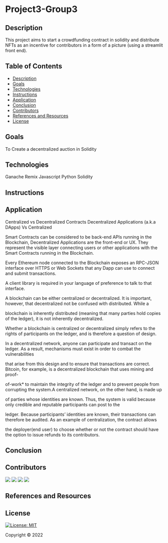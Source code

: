 # Project3-Group3

## Description
This project aims to start a crowdfunding contract in solidity and distribute NFTs as an incentive for contributors in a form of a picture (using a streamlit front end). 

## Table of Contents
* [Description](#description)
* [Goals](#goals)
* [Technologies](#technologies)
* [Instructions](#instructions)
* [Application](#application)
* [Conclusion](#conclusion)
* [Contributors](#contributors)
* [References and Resources](#references-and-resources)
* [License](#license)

## Goals
To Create a decentralized auction in Solidity

## Technologies
Ganache
Remix
Javascript
Python
Solidity

## Instructions

## Application 

Centralized vs Decentralized Contracts
Decentralized Applications (a.k.a DApps) Vs Centralized 

Smart Contracts can be considered to be  back-end APIs running in the Blockchain, Decentralized Applications are the front-end or UX. They represent the visible layer connecting users or other applications with the Smart Contracts running in the Blockchain.

Every Ethereum node connected to the Blockchain exposes an RPC-JSON interface over HTTPS or Web Sockets that any Dapp can use to connect and submit transactions.

 A client library is required in your language of preference to talk to that interface.
 
 A blockchain can be either centralized or decentralized. It is important, however, that decentralized not be confused with distributed. While a 
 
blockchain is inherently distributed (meaning that many parties hold copies of the ledger), it is not inherently decentralized.

Whether a blockchain is centralized or decentralized simply refers to the rights of participants on the ledger, and is therefore a question of design.

In a decentralized network, anyone can participate and transact on the ledger. As a result, mechanisms must exist in order to combat the vulnerabilities

that arise from this design and to ensure that transactions are correct. Bitcoin, for example, is a decentralized blockchain that uses mining and proof-
 
of-work* to maintain the integrity of the ledger and to prevent people from corrupting the system.A centralized network, on the other hand, is made up

of parties whose identities are known. Thus, the system is valid because only credible and reputable participants can post to the 

ledger. Because participants’ identities are known, their transactions can therefore be audited. As an example of centralization, the contract allows 

the deployer(end user) to choose whether or not the contract should have the option to issue refunds to its contributors.



## Conclusion

## Contributors

[![](https://github.com/GuilleMGN.png?size=50)](https://github.com/GuilleMGN)
[![](https://github.com/Yu9Psx2.png?size=50)](https://github.com/Yu9Psx2)
[![](https://github.com/dmerkulenko.png?size=50)](https://github.com/dmerkulenko)
[![](https://github.com/krom17.png?size=50)](https://github.com/krom17)
<!-- [![](https://github.com/jake.png?size=50)](https://github.com/jake) -->

## References and Resources

## License
[![License: MIT](https://img.shields.io/badge/License-MIT-yellow.svg)](https://opensource.org/licenses/MIT)

Copyright © 2022

